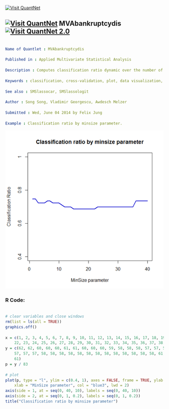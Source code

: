 
[<img src="https://github.com/QuantLet/Styleguide-and-FAQ/blob/master/pictures/banner.png" width="888" alt="Visit QuantNet">](http://quantlet.de/)

## [<img src="https://github.com/QuantLet/Styleguide-and-FAQ/blob/master/pictures/qloqo.png" alt="Visit QuantNet">](http://quantlet.de/) **MVAbankruptcydis** [<img src="https://github.com/QuantLet/Styleguide-and-FAQ/blob/master/pictures/QN2.png" width="60" alt="Visit QuantNet 2.0">](http://quantlet.de/)

```yaml

Name of Quantlet : MVAbankruptcydis

Published in : Applied Multivariate Statistical Analysis

Description : Computes classification ratio dynamic over the number of terminal nodes.

Keywords : classification, cross-validation, plot, data visualization, graphical representation

See also : SMSlassocar, SMSlassologit

Author : Song Song, Vladimir Georgescu, Awdesch Melzer

Submitted : Wed, June 04 2014 by Felix Jung

Example : Classification ratio by minsize parameter.

```

![Picture1](MVAbankruptcydis_1.png)


### R Code:
```r

# clear variables and close windows
rm(list = ls(all = TRUE))
graphics.off()

x = c(1, 2, 3, 4, 5, 6, 7, 8, 9, 10, 11, 12, 13, 14, 15, 16, 17, 18, 19, 20, 21, 
    22, 23, 24, 25, 26, 27, 28, 29, 30, 31, 32, 33, 34, 35, 36, 37, 38, 39, 40)
y = c(62, 62, 60, 60, 60, 61, 61, 60, 60, 60, 59, 58, 58, 58, 57, 57, 57, 57, 57, 
    57, 57, 57, 58, 58, 58, 58, 58, 58, 58, 58, 58, 58, 58, 58, 58, 61, 61, 61, 61, 
    61)
p = y / 83

# plot
plot(p, type = "l", ylim = c(0.4, 1), axes = FALSE, frame = TRUE, ylab = "Classification Ratio", 
    xlab = "MinSize parameter", col = "blue3", lwd = 2)
axis(side = 1, at = seq(0, 40, 10), labels = seq(0, 40, 10))
axis(side = 2, at = seq(0, 1, 0.2), labels = seq(0, 1, 0.2))
title("Classification ratio by minsize parameter")

```
